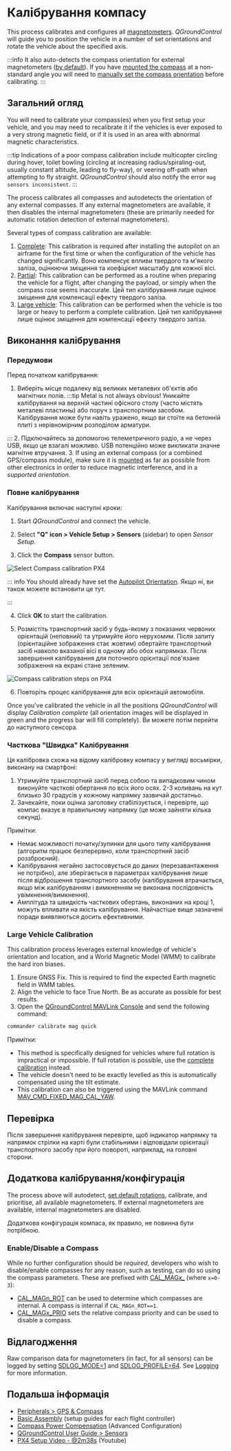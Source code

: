 # Калібрування компасу

This process calibrates and configures all [magnetometers](../gps_compass/index.md).
_QGroundControl_ will guide you to position the vehicle in a number of set orientations and rotate the vehicle about the specified axis.

:::info
It also auto-detects the compass orientation for external magnetometers ([by default](../advanced_config/parameter_reference.md#SENS_MAG_AUTOROT)).
If you have [mounted the compass](../assembly/mount_gps_compass.md#compass-orientation) at a non-standard angle you will need to [manually set the compass orientation](../config/flight_controller_orientation.md#setting-the-compass-orientation) before calibrating.
:::

## Загальний огляд

You will need to calibrate your compass(es) when you first setup your vehicle, and you may need to recalibrate it if the vehicles is ever exposed to a very strong magnetic field, or if it is used in an area with abnormal magnetic characteristics.

:::tip
Indications of a poor compass calibration include multicopter circling during hover, toilet bowling (circling at increasing radius/spiraling-out, usually constant altitude, leading to fly-way), or veering off-path when attempting to fly straight.
_QGroundControl_ should also notify the error `mag sensors inconsistent`.
:::

The process calibrates all compasses and autodetects the orientation of any external compasses.
If any external magnetometers are available, it then disables the internal magnetometers (these are primarily needed for automatic rotation detection of external magnetometers).

Several types of compass calibration are available:

1. [Complete](#complete-calibration): This calibration is required after installing the autopilot on an airframe for the first time or when the configuration of the vehicle has changed significantly.
  Воно компенсує впливи твердого та м'якого заліза, оцінюючи зміщення та коефіцієнт масштабу для кожної вісі.
2. [Partial](#partial-quick-calibration): This calibration can be performed as a routine when preparing the vehicle for a flight, after changing the payload, or simply when the compass rose seems inaccurate.
  Цей тип калібрування лише оцінює зміщення для компенсації ефекту твердого заліза.
3. [Large vehicle](#large-vehicle-calibration): This calibration can be performed when the vehicle is too large or heavy to perform a complete calibration. Цей тип калібрування лише оцінює зміщення для компенсації ефекту твердого заліза.

## Виконання калібрування

### Передумови

Перед початком калібрування:

1. Виберіть місце подалеку від великих металевих об'єктів або магнітних полів.
  :::tip
  Metal is not always obvious! Уникайте калібрування на верхній частині офісного столу (часто містять металеві пластины) або поруч з транспортним засобом.
  Калібрування може бути навіть уражено, якщо ви стоїте на бетонній плиті з нерівномірним розподілом арматури.

:::
2. Підключайтесь за допомогою телеметричного радіо, а не через USB, якщо це взагалі можливо.
  USB потенційно може викликати значне магнітне втручання.
3. If using an external compass (or a combined GPS/compass module), make sure it is [mounted](../assembly/mount_gps_compass.md) as far as possible from other electronics in order to reduce magnetic interference, and in a _supported orientation_.

### Повне калібрування

Калібрування включає наступні кроки:

1. Start _QGroundControl_ and connect the vehicle.

2. Select **"Q" icon > Vehicle Setup > Sensors** (sidebar) to open _Sensor Setup_.

3. Click the **Compass** sensor button.

  ![Select Compass calibration PX4](../../assets/qgc/setup/sensor/sensor_compass_select_px4.png)

  ::: info
  You should already have set the [Autopilot Orientation](../config/flight_controller_orientation.md). Якщо ні, ви також можете встановити це тут.

:::

4. Click **OK** to start the calibration.

5. Розмістіть транспортний засіб у будь-якому з показаних червоних орієнтацій (неповний) та утримуйте його нерухомим. Після запиту (орієнтаційне зображення стає жовтим) обертайте транспортний засіб навколо вказаної вісі в одному або обох напрямках. Після завершення калібрування для поточного орієнтації пов'язане зображення на екрані стане зеленим.

  ![Compass calibration steps on PX4](../../assets/qgc/setup/sensor/sensor_compass_calibrate_px4.png)

6. Повторіть процес калібрування для всіх орієнтацій автомобіля.

Once you've calibrated the vehicle in all the positions _QGroundControl_ will display _Calibration complete_ (all orientation images will be displayed in green and the progress bar will fill completely). Ви можете потім перейти до наступного сенсора.

### Часткова "Швидка" Калібрування

Ця калібровка схожа на відому калібровку компасу у вигляді восьмірки, виконану на смартфоні:

1. Утримуйте транспортний засіб перед собою та випадковим чином виконуйте часткові обертання по всіх його осях.
  2-3 коливань на кут близько 30 градусів у кожному напрямку зазвичай достатньо.
2. Зачекайте, поки оцінка заголовку стабілізується, і перевірте, що компас вказує в правильному напрямку (це може зайняти кілька секунд).

Примітки:

- Немає можливості початку/зупинки для цього типу калібрування (алгоритм працює безперервно, коли транспортний засіб роззброєний).
- Калібрування негайно застосовується до даних (перезавантаження не потрібно), але зберігається в параметрах калібрування лише після відброшення транспортного засобу (калібрування втрачається, якщо між калібруванням і вимкненням не виконана послідовність увімкнення/вимкнення).
- Амплітуда та швидкість часткових обертань, виконаних на кроці 1, можуть впливати на якість калібрування.
  Найчастіше вище зазначені поради виявляються досить ефективними.

### Large Vehicle Calibration

<Badge type="tip" text="PX4 v1.15" />

This calibration process leverages external knowledge of vehicle's orientation and location, and a World Magnetic Model (WMM) to calibrate the hard iron biases.

1. Ensure GNSS Fix. This is required to find the expected Earth magnetic field in WMM tables.
2. Align the vehicle to face True North.
  Be as accurate as possible for best results.
3. Open the [QGroundControl MAVLink Console](https://docs.qgroundcontrol.com/master/en/qgc-user-guide/analyze_view/mavlink_console.html) and send the following command:

  ```sh
  commander calibrate mag quick
  ```

Примітки:

- This method is specifically designed for vehicles where full rotation is impractical or impossible.
  If full rotation is possible, use the [complete calibration](#complete-calibration) instead.
- The vehicle doesn't need to be exactly levelled as this is automatically compensated using the tilt estimate.
- This calibration can also be triggered using the MAVLink command [MAV_CMD_FIXED_MAG_CAL_YAW](https://mavlink.io/en/messages/common.html#MAV_CMD_FIXED_MAG_CAL_YAW).

## Перевірка

Після завершення калібрування перевірте, щоб індикатор напрямку та напрямок стрілки на карті були стабільними і відповідали орієнтації транспортного засобу при його повороті, наприклад, на головні сторони.

## Додаткова калібрування/конфігурація

The process above will autodetect, [set default rotations](../advanced_config/parameter_reference.md#SENS_MAG_AUTOROT), calibrate, and prioritise, all available magnetometers.
If external magnetometers are available, internal magnetometers are disabled.

Додаткова конфігурація компаса, як правило, не повинна бути потрібною.

### Enable/Disable a Compass

While no further configuration should be _required_, developers who wish to disable/enable compasses for any reason, such as testing, can do so using the compass parameters.
These are prefixed with [CAL_MAGx_](../advanced_config/parameter_reference.md#CAL_MAG0_ID) (where `x=0-3`):

- [CAL_MAGn_ROT](../advanced_config/parameter_reference.md#CAL_MAG0_ROT) can be used to determine which compasses are internal.
  A compass is internal if `CAL_MAGn_ROT==1`.
- [CAL_MAGx_PRIO](../advanced_config/parameter_reference.md#CAL_MAG0_PRIO) sets the relative compass priority and can be used to disable a compass.

## Відлагодження

Raw comparison data for magnetometers (in fact, for all sensors) can be logged by setting [SDLOG_MODE=1](../advanced_config/parameter_reference.md#SDLOG_MODE) and [SDLOG_PROFILE=64](../advanced_config/parameter_reference.md#SDLOG_PROFILE).
See [Logging](../dev_log/logging.md) for more information.

## Подальша інформація

- [Peripherals > GPS & Compass](../gps_compass/index.md)
- [Basic Assembly](../assembly/index.md) (setup guides for each flight controller)
- [Compass Power Compensation](../advanced_config/compass_power_compensation.md) (Advanced Configuration)
- [QGroundControl User Guide > Sensors](https://docs.qgroundcontrol.com/master/en/qgc-user-guide/setup_view/sensors_px4.html#compass)
- [PX4 Setup Video - @2m38s](https://youtu.be/91VGmdSlbo4?t=2m38s) (Youtube)
